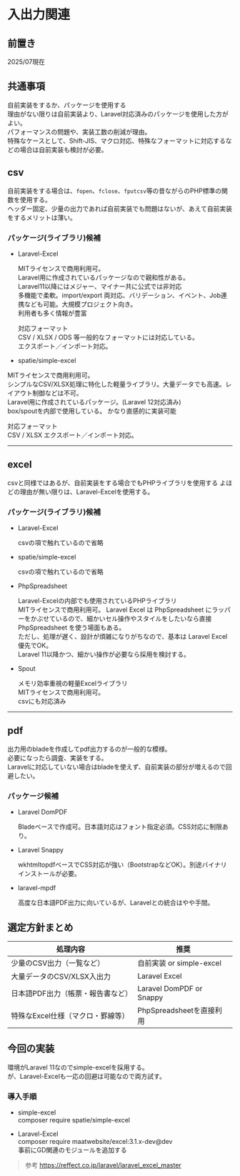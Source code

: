 # 入出力関連

## 前置き

2025/07現在

## 共通事項

自前実装をするか、パッケージを使用する  
理由がない限りは自前実装より、Laravel対応済みのパッケージを使用した方がよい。  
パフォーマンスの問題や、実装工数の削減が理由。  
特殊なケースとして、Shift-JIS、マクロ対応、特殊なフォーマットに対応するなどの場合は自前実装も検討が必要。

## csv

自前実装をする場合は、`fopen`、`fclose`、`fputcsv`等の昔ながらのPHP標準の関数を使用する。  
ヘッダー固定、少量の出力であれば自前実装でも問題はないが、あえて自前実装をするメリットは薄い。

### パッケージ(ライブラリ)候補

- Laravel-Excel

  MITライセンスで商用利用可。  
  Laravel用に作成されているパッケージなので親和性がある。  
  Laravel11以降にはメジャー、マイナー共に公式では非対応  
  多機能で柔軟。import/export 両対応、バリデーション、イベント、Job連携なども可能。大規模プロジェクト向き。  
  利用者も多く情報が豊富

  対応フォーマット  
  CSV / XLSX / ODS 等一般的なフォーマットには対応している。  
  エクスポート／インポート対応。  

- spatie/simple-excel  

MITライセンスで商用利用可。  
シンプルなCSV/XLSX処理に特化した軽量ライブラリ。大量データでも高速。レイアウト制御などは不可。  
Laravel用に作成されているパッケージ。(Laravel 12対応済み)  
box/spoutを内部で使用している。
かなり直感的に実装可能  

対応フォーマット  
CSV / XLSX
エクスポート／インポート対応。  

---

## excel

csvと同様ではあるが、自前実装をする場合でもPHPライブラリを使用する
よほどの理由が無い限りは、Laravel-Excelを使用する。  

### パッケージ(ライブラリ)候補

- Laravel-Excel

  csvの項で触れているので省略

- spatie/simple-excel

  csvの項で触れているので省略

- PhpSpreadsheet

  Laravel-Excelの内部でも使用されているPHPライブラリ  
  MITライセンスで商用利用可。
  Laravel Excel は PhpSpreadsheet にラッパーをかぶせているので、細かいセル操作やスタイルをしたいなら直接 PhpSpreadsheet を使う場面もある。  
  ただし、処理が遅く、設計が煩雑になりがちなので、基本は Laravel Excel 優先でOK。  
  Laravel 11以降かつ、細かい操作が必要なら採用を検討する。

- Spout

  メモリ効率重視の軽量Excelライブラリ  
  MITライセンスで商用利用可。  
  csvにも対応済み

---

## pdf

出力用のbladeを作成してpdf出力するのが一般的な模様。  
必要になったら調査、実装をする。  
Laravelに対応していない場合はbladeを使えず、自前実装の部分が増えるので回避したい。


### パッケージ候補

- Laravel DomPDF

  Bladeベースで作成可。日本語対応はフォント指定必須。CSS対応に制限あり。

- Laravel Snappy

  wkhtmltopdfベースでCSS対応が強い（BootstrapなどOK）。別途バイナリインストールが必要。

- laravel-mpdf

  高度な日本語PDF出力に向いているが、Laravelとの統合はやや手間。


## 選定方針まとめ

| 処理内容 | 推奨 |
|----------|------|
| 少量のCSV出力（一覧など） | 自前実装 or simple-excel |
| 大量データのCSV/XLSX入出力 | Laravel Excel |
| 日本語PDF出力（帳票・報告書など） | Laravel DomPDF or Snappy |
| 特殊なExcel仕様（マクロ・罫線等） | PhpSpreadsheetを直接利用 |


## 今回の実装

環境がLaravel 11なのでsimple-excelを採用する。  
が、Laravel-Excelも一応の回避は可能なので両方試す。


### 導入手順

- simple-excel  
composer require spatie/simple-excel

- Laravel-Excel  
composer require maatwebsite/excel:3.1.x-dev@dev  
事前にGD関連のモジュールを追加する


> 参考
https://reffect.co.jp/laravel/laravel_excel_master  

